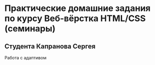# Практические домашние задания по курсу Веб-вёрстка HTML/CSS (семинары)
## Студента Капранова Сергея
Работа с адаптивом